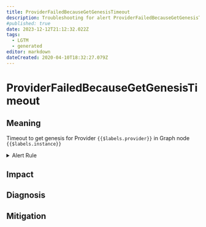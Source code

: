 ```yaml
---
title: ProviderFailedBecauseGetGenesisTimeout
description: Troubleshooting for alert ProviderFailedBecauseGetGenesisTimeout
#published: true
date: 2023-12-12T21:12:32.022Z
tags: 
  - LGTM
  - generated
editor: markdown
dateCreated: 2020-04-10T18:32:27.079Z
---
```


# ProviderFailedBecauseGetGenesisTimeout

## Meaning
[//]: # "Short paragraph that explains what the alert means"
Timeout to get genesis for Provider `{{$labels.provider}}` in Graph node `{{$labels.instance}}`

<details>
  <summary>Alert Rule</summary>

{{% rule "graph-node/graph-node-internal.yml" "ProviderFailedBecauseGetGenesisTimeout" %}}

{{% comment %}}

```yaml
alert: ProviderFailedBecauseGetGenesisTimeout
expr: eth_rpc_status == 4
for: 0m
labels:
    severity: critical
annotations:
    summary: Provider failed because get genesis timeout (instance {{ $labels.instance }})
    description: |-
        Timeout to get genesis for Provider `{{$labels.provider}}` in Graph node `{{$labels.instance}}`
          VALUE = {{ $value }}
          LABELS = {{ $labels }}
    runbook: https://github.com/srerun/prometheus-alerts/blob/main/content/runbooks/graph-node-internal/ProviderFailedBecauseGetGenesisTimeout.md

```

{{% /comment %}}

</details>


## Impact
[//]: # "What could / will happen if the alert is not addressed"



## Diagnosis
[//]: # "Steps to take to identify the cause of the problem"



## Mitigation
[//]: # "The steps necessary to resolve the alert"
